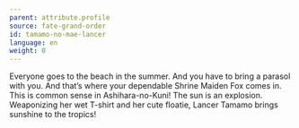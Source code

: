 ```yaml
---
parent: attribute.profile
source: fate-grand-order
id: tamamo-no-mae-lancer
language: en
weight: 0
---
```


Everyone goes to the beach in the summer.
And you have to bring a parasol with you.
And that’s where your dependable Shrine Maiden Fox comes in.
This is common sense in Ashihara-no-Kuni!
The sun is an explosion.
Weaponizing her wet T-shirt and her cute floatie,
Lancer Tamamo brings sunshine to the tropics!
